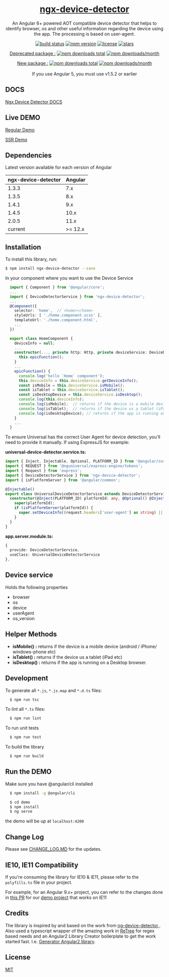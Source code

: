 <a href="https://koderlabs.github.io/ngx-device-detector">
  <h1 align="center">ngx-device-detector</h1>
</a>

<p align="center">
An Angular 6+ powered AOT compatible device detector that helps to identify browser, os and other useful information regarding the device using the app. The processing is based on user-agent.
</p>

<p align="center">
<a href="https://github.com/KoderLabs/ngx-device-detector/actions"><img src="https://github.com/Koderlabs/ngx-device-detector/actions/workflows/main.yml/badge.svg" alt="build status" ></a>
<a href="https://www.npmjs.com/package/ngx-device-detector"><img src="https://img.shields.io/npm/v/ngx-device-detector.svg" alt="npm version" ></a>
<a href="https://www.npmjs.com/package/ngx-device-detector"><img src="https://img.shields.io/github/license/koderlabs/ngx-device-detector?style=flat" alt="license" ></a>
<a href="https://www.npmjs.com/package/ngx-device-detector"><img src="https://badgen.net/github/stars/KoderLabs/ngx-device-detector" alt="stars" ></a>

</p>
<p align="center">
  <a href="https://www.npmjs.com/package/ng2-device-detector">Deprecated package :</a>
  <a href="https://www.npmjs.com/package/ng2-device-detector"><img src="https://img.shields.io/npm/dt/ng2-device-detector.svg?style=flat-square" alt="npm downloads total" ></a>
  <a href="https://www.npmjs.com/package/ng2-device-detector"><img src="https://img.shields.io/npm/dm/ng2-device-detector.svg" alt="npm downloads/month" ></a>
</p>
<p align="center">
  <a href="https://www.npmjs.com/package/ngx-device-detector">New package :</a>
  <a href="https://www.npmjs.com/package/ngx-device-detector"><img src="https://img.shields.io/npm/dt/ngx-device-detector.svg?style=flat-square" alt="npm downloads total" ></a>
  <a href="https://www.npmjs.com/package/ngx-device-detector"><img src="https://img.shields.io/npm/dm/ngx-device-detector.svg" alt="npm downloads/month" ></a><br><br>
If you use Angular 5, you must use v1.5.2 or earlier
</p>

## DOCS

[Ngx Device Detector DOCS](https://koderlabs.github.io/ngx-device-detector)

## Live DEMO

[Regular Demo](https://koderlabs.github.io/ngx-device-detector/demo)

[SSR Demo](https://ngx-device-detector-ssr.herokuapp.com/)

## Dependencies

Latest version available for each version of Angular

| ngx-device-detector | Angular |
| ------------------- | ------- |
| 1.3.3               | 7.x     |
| 1.3.5               | 8.x     |
| 1.4.1               | 9.x     |
| 1.4.5               | 10.x    |
| 2.0.5               | 11.x    |
| current             | >= 12.x |

## Installation

To install this library, run:

```bash
$ npm install ngx-device-detector --save
```

In your component where you want to use the Device Service

```typescript
  import { Component } from '@angular/core';
  ...
  import { DeviceDetectorService } from 'ngx-device-detector';
  ...
  @Component({
    selector: 'home',  // <home></home>
    styleUrls: [ './home.component.scss' ],
    templateUrl: './home.component.html',
    ...
  })

  export class HomeComponent {
    deviceInfo = null;
    ...
    constructor(..., private http: Http, private deviceService: DeviceDetectorService) {
      this.epicFunction();
    }
    ...
    epicFunction() {
      console.log('hello `Home` component');
      this.deviceInfo = this.deviceService.getDeviceInfo();
      const isMobile = this.deviceService.isMobile();
      const isTablet = this.deviceService.isTablet();
      const isDesktopDevice = this.deviceService.isDesktop();
      console.log(this.deviceInfo);
      console.log(isMobile);  // returns if the device is a mobile device (android / iPhone / windows-phone etc)
      console.log(isTablet);  // returns if the device us a tablet (iPad etc)
      console.log(isDesktopDevice); // returns if the app is running on a Desktop browser.
    }
    ...
  }

```

To ensure Universal has the correct User Agent for device detection, you'll need to provide it manually. If using ExpressJS for example:

**universal-device-detector.service.ts:**

```typescript
import { Inject, Injectable, Optional, PLATFORM_ID } from '@angular/core';
import { REQUEST } from '@nguniversal/express-engine/tokens';
import { Request } from 'express';
import { DeviceDetectorService } from 'ngx-device-detector';
import { isPlatformServer } from '@angular/common';

@Injectable()
export class UniversalDeviceDetectorService extends DeviceDetectorService {
  constructor(@Inject(PLATFORM_ID) platformId: any, @Optional() @Inject(REQUEST) request: Request) {
    super(platformId);
    if (isPlatformServer(platformId)) {
      super.setDeviceInfo((request.headers['user-agent'] as string) || '');
    }
  }
}
```

**app.server.module.ts:**

```typescript
{
  provide: DeviceDetectorService,
  useClass: UniversalDeviceDetectorService
},
```

## Device service

Holds the following properties

- browser
- os
- device
- userAgent
- os_version

## Helper Methods

- **isMobile() :** returns if the device is a mobile device (android / iPhone/ windows-phone etc)
- **isTablet() :** returns if the device us a tablet (iPad etc)
- **isDesktop() :** returns if the app is running on a Desktop browser.

## Development

To generate all `*.js`, `*.js.map` and `*.d.ts` files:

```bash
  $ npm run tsc
```

To lint all `*.ts` files:

```bash
  $ npm run lint
```

To run unit tests

```bash
  $ npm run test
```

To build the library

```bash
  $ npm run build
```

## Run the DEMO

Make sure you have @angular/cli installed

```bash
  $ npm install -g @angular/cli
```

```bash
  $ cd demo
  $ npm install
  $ ng serve
```

the demo will be up at `localhost:4200`

## Change Log

Please see [CHANGE_LOG.MD](CHANGE_LOG.MD) for the updates.

## IE10, IE11 Compatibility

If you're consuming the library for IE10 & IE11, please refer to the `polyfills.ts` file in your project.

For example, for an Angular 9.x+ project, you can refer to the changes done in [this PR](https://github.com/KoderLabs/ngx-device-detector/pull/184/files) for our [demo project](https://koderlabs.github.io/ngx-device-detector/demo/) that works on IE11

## Credits

The library is inspired by and based on the work from [ng-device-detector ](https://github.com/srfrnk/ng-device-detector). Also used a typescript wrapper of the amazing work in [ReTree](https://github.com/srfrnk/re-tree) for regex based needs and an Angular2 Library Creator boilerplate to get the work started fast. I.e. [Generator Angular2 library](https://github.com/jvandemo/generator-angular2-library).

## License

[MIT](https://github.com/KoderLabs/ngx-device-detector/blob/master/LICENSE)
